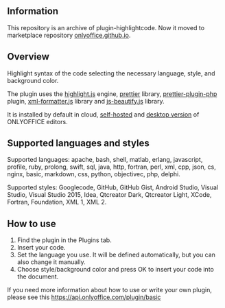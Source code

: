 ## Information

This repository is an archive of plugin-highlightcode. Now it moved to marketplace repository [onlyoffice.github.io](https://github.com/ONLYOFFICE/onlyoffice.github.io/tree/master/sdkjs-plugins/content).


## Overview

Highlight syntax of the code selecting the necessary language, style, and background color.

The plugin uses the [highlight.js](https://highlightjs.org/) engine, [prettier](https://github.com/prettier/prettier) library, [prettier-plugin-php](https://github.com/prettier/plugin-php) plugin, [xml-formatter.js](https://github.com/chrisbottin/xml-formatter) library and [js-beautify.js](https://github.com/beautify-web/js-beautify) library. 

It is installed by default in cloud, [self-hosted](https://github.com/ONLYOFFICE/DocumentServer) and [desktop version](https://github.com/ONLYOFFICE/DesktopEditors) of ONLYOFFICE editors. 
## Supported languages and styles

Supported languages: apache, bash, shell, matlab, erlang, javascript, profile, ruby, prolong, swift, sql, java, http, fortran, perl, xml, cpp, json, cs, nginx, basic, markdown, css, python, objectivec, php, delphi. 

Supported styles: Googlecode, GitHub, GitHub Gist, Android Studio, Visual Studio, Visual Studio 2015, Idea, Qtcreator Dark, Qtcreator Light, XCode, Fortran, Foundation, XML 1, XML 2. 

## How to use

1. Find the plugin in the Plugins tab.
2. Insert your code.
3. Set the language you use. It will be defined automatically, but you can also change it manually. 
4. Choose style/background color and press OK to insert your code into the document. 

If you need more information about how to use or write your own plugin, please see this https://api.onlyoffice.com/plugin/basic
